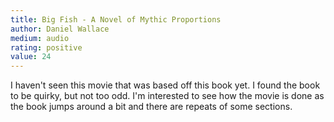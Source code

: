 ```yaml
---
title: Big Fish - A Novel of Mythic Proportions
author: Daniel Wallace
medium: audio
rating: positive
value: 24
---
```


I haven't seen this movie that was based off this book yet. I found the book to be quirky, but not too odd. I'm interested to see how the movie is done as the book jumps around a bit and there are repeats of some sections.
